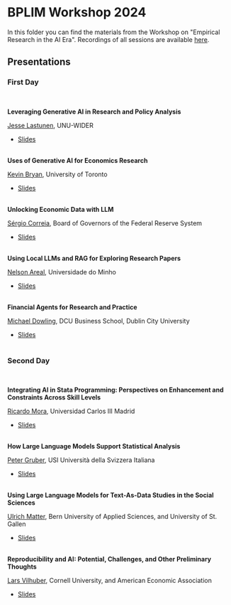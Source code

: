 # BPLIM Workshop 2024

In this folder you can find the materials from the Workshop on "Empirical Research in the AI Era". Recordings of all sessions are available [here](https://www.bportugal.pt/evento/workshop-empirical-research-ai-era-bplim).


## Presentations


### First Day

<br/>

**Leveraging Generative AI in Research and Policy Analysis**

[Jesse Lastunen](https://sites.google.com/view/lastunen/), UNU-WIDER

- [Slides](https://github.com/BPLIM/Workshops/blob/master/BPLIM2024/Day1_01_Jesse_Lastunen.pdf) <br/><br/>

**Uses of Generative AI for Economics Research**

[Kevin Bryan](http://www.kevinbryanecon.com/),  University of Toronto

- [Slides](https://github.com/BPLIM/Workshops/blob/master/BPLIM2024/Day1_02_Kevin_Bryan.pdf) <br/><br/>

**Unlocking Economic Data with LLM**

[Sérgio Correia](https://scorreia.com/), Board of Governors of the Federal Reserve System

- [Slides](https://github.com/BPLIM/Workshops/blob/master/BPLIM2024/Day1_03_Sergio_Correia.pdf) <br/><br/>

**Using Local LLMs and RAG for Exploring Research Papers**

[Nelson Areal](https://nelsonareal.net/), Universidade do Minho

- [Slides](https://github.com/BPLIM/Workshops/blob/master/BPLIM2024/Day1_04_Nelson_Areal.pdf) <br/><br/>

**Financial Agents for Research and Practice**

[Michael Dowling](https://business.dcu.ie/staff/professor-michael-dowling/), DCU Business School, Dublin City University

- [Slides](https://github.com/BPLIM/Workshops/blob/master/BPLIM2024/Day1_05_Michael_Dowling.pdf) <br/><br/>



### Second Day

<br/>

**Integrating AI in Stata Programming: Perspectives on Enhancement and Constraints Across Skill Levels**

[Ricardo Mora](https://economics.uc3m.es/personal/ricardo-mora/), Universidad Carlos III Madrid

- [Slides](https://github.com/BPLIM/Workshops/blob/master/BPLIM2024/Day2_01_Ricardo_Mora.pdf) <br/><br/> 


**How Large Language Models Support Statistical Analysis**

[Peter Gruber](https://search.usi.ch/people/4829015abeb9d8ad2e65ca4a746b56c7/gruber-peter), USI Università della Svizzera Italiana

- [Slides](https://github.com/BPLIM/Workshops/blob/master/BPLIM2024/Day2_02_Peter_Gruber.pdf) <br/><br/> 


**Using Large Language Models for Text-As-Data Studies in the Social Sciences**

[Ulrich Matter](https://umatter.github.io/), Bern University of Applied Sciences, and University of St. Gallen

- [Slides](https://github.com/BPLIM/Workshops/blob/master/BPLIM2024/Day2_03_Ulrich_Matter.pdf) <br/><br/>

**Reproducibility and AI: Potential, Challenges, and Other Preliminary Thoughts**

[Lars Vilhuber](https://www.vilhuber.com/lars/), Cornell University, and American Economic Association

- [Slides](https://github.com/BPLIM/Workshops/blob/master/BPLIM2024/Day2_04_Lars_Vilhuber.pdf) <br/><br/>














